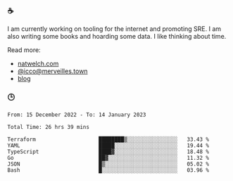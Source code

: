 ### ☕

I am currently working on tooling for the internet and promoting SRE. I am also writing some books and hoarding some data. I like thinking about time. 

Read more:

 - [natwelch.com](https://natwelch.com)
 - [@icco@merveilles.town](https://merveilles.town/@icco)
 - [blog](https://writing.natwelch.com)

### 🕒

<!--START_SECTION:waka-->

```text
From: 15 December 2022 - To: 14 January 2023

Total Time: 26 hrs 39 mins

Terraform                    ████████▒░░░░░░░░░░░░░░░░   33.43 %
YAML                         █████░░░░░░░░░░░░░░░░░░░░   19.44 %
TypeScript                   ████▓░░░░░░░░░░░░░░░░░░░░   18.48 %
Go                           ██▓░░░░░░░░░░░░░░░░░░░░░░   11.32 %
JSON                         █▒░░░░░░░░░░░░░░░░░░░░░░░   05.02 %
Bash                         █░░░░░░░░░░░░░░░░░░░░░░░░   03.96 %
```

<!--END_SECTION:waka-->
